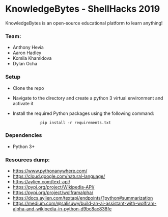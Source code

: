 # KnowledgeBytes - ShellHacks 2019
KnowledgeBytes is an open-source educational platform to learn anything!

### Team:
* Anthony Hevia
* Aaron Hadley
* Komila Khamidova
* Dylan Ocha

### Setup

* Clone the repo
* Navigate to the directory and create a python 3 virtual environment and activate it
* Install the required Python packages using the following command:

                  pip install -r requirements.txt

### Dependencies
* Python 3+

### Resources dump:
* https://www.pythonanywhere.com/
* https://cloud.google.com/natural-language/
* https://aylien.com/text-api/
* https://pypi.org/project/Wikipedia-API/
* https://pypi.org/project/wolframalpha/
* https://docs.aylien.com/textapi/endpoints/?python#summarization
* https://medium.com/@salisuwy/build-an-ai-assistant-with-wolfram-alpha-and-wikipedia-in-python-d9bc8ac838fe

